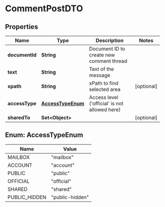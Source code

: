 

# CommentPostDTO


## Properties

| Name | Type | Description | Notes |
|------------ | ------------- | ------------- | -------------|
|**documentId** | **String** | Document ID to create new comment thread |  |
|**text** | **String** | Text of the message |  |
|**xpath** | **String** | xPath to find selected area |  [optional] |
|**accessType** | [**AccessTypeEnum**](#AccessTypeEnum) | Access level (&#39;official&#39; is not allowed here) |  |
|**sharedTo** | **Set&lt;Object&gt;** |  |  [optional] |



## Enum: AccessTypeEnum

| Name | Value |
|---- | -----|
| MAILBOX | &quot;mailbox&quot; |
| ACCOUNT | &quot;account&quot; |
| PUBLIC | &quot;public&quot; |
| OFFICIAL | &quot;official&quot; |
| SHARED | &quot;shared&quot; |
| PUBLIC_HIDDEN | &quot;public-hidden&quot; |



